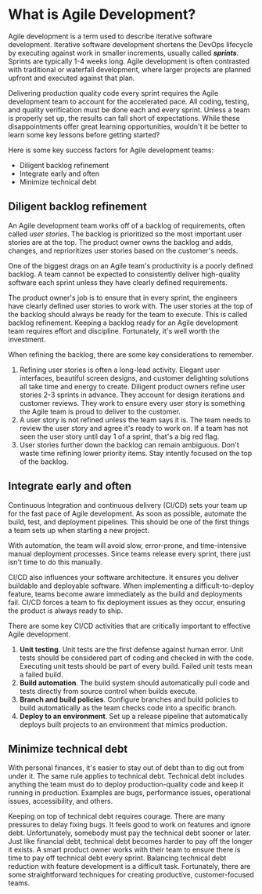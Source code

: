 # What is Agile Development?

Agile development is a term used to describe iterative software development. Iterative software development shortens the DevOps lifecycle by executing against work in smaller increments, usually called ***sprints***. Sprints are typically 1-4 weeks long. Agile development is often contrasted with traditional or waterfall development, where larger projects are planned upfront and executed against that plan.

Delivering production quality code every sprint requires the Agile development team to account for the accelerated pace. All coding, testing, and quality verification must be done each and every sprint. Unless a team is properly set up, the results can fall short of expectations. While these disappointments offer great learning opportunities, wouldn't it be better to learn some key lessons before getting started?

Here is some key success factors for Agile development teams:

- Diligent backlog refinement
- Integrate early and often
- Minimize technical debt

## **Diligent backlog refinement**
An Agile development team works off of a backlog of requirements, often called *user stories*. The backlog is prioritized so the most important user stories are at the top. The product owner owns the backlog and adds, changes, and reprioritizes user stories based on the customer's needs.

One of the biggest drags on an Agile team's productivity is a poorly defined backlog. A team cannot be expected to consistently deliver high-quality software each sprint unless they have clearly defined requirements.

The product owner's job is to ensure that in every sprint, the engineers have clearly defined user stories to work with. The user stories at the top of the backlog should always be ready for the team to execute. This is called backlog refinement. Keeping a backlog ready for an Agile development team requires effort and discipline. Fortunately, it's well worth the investment.

When refining the backlog, there are some key considerations to remember.

1. Refining user stories is often a long-lead activity. Elegant user interfaces, beautiful screen designs, and customer delighting solutions all take time and energy to create. Diligent product owners refine user stories 2-3 sprints in advance. They account for design iterations and customer reviews. They work to ensure every user story is something the Agile team is proud to deliver to the customer.
1. A user story is not refined unless the team says it is. The team needs to review the user story and agree it's ready to work on. If a team has not seen the user story until day 1 of a sprint, that's a big red flag.
1. User stories further down the backlog can remain ambiguous. Don't waste time refining lower priority items. Stay intently focused on the top of the backlog.

## **Integrate early and often**
Continuous Integration and continuous delivery (CI/CD) sets your team up for the fast pace of Agile development. As soon as possible, automate the build, test, and deployment pipelines. This should be one of the first things a team sets up when starting a new project.

With automation, the team will avoid slow, error-prone, and time-intensive manual deployment processes. Since teams release every sprint, there just isn't time to do this manually.

CI/CD also influences your software architecture. It ensures you deliver buildable and deployable software. When implementing a difficult-to-deploy feature, teams become aware immediately as the build and deployments fail. CI/CD forces a team to fix deployment issues as they occur, ensuring the product is always ready to ship.

There are some key CI/CD activities that are critically important to effective Agile development.

1. **Unit testing**. Unit tests are the first defense against human error. Unit tests should be considered part of coding and checked in with the code. Executing unit tests should be part of every build. Failed unit tests mean a failed build.
1. **Build automation**. The build system should automatically pull code and tests directly from source control when builds execute.
1. **Branch and build policies**. Configure branches and build policies to build automatically as the team checks code into a specific branch.
1. **Deploy to an environment**. Set up a release pipeline that automatically deploys built projects to an environment that mimics production.
## **Minimize technical debt**
With personal finances, it's easier to stay out of debt than to dig out from under it. The same rule applies to technical debt. Technical debt includes anything the team must do to deploy production-quality code and keep it running in production. Examples are bugs, performance issues, operational issues, accessibility, and others.

Keeping on top of technical debt requires courage. There are many pressures to delay fixing bugs. It feels good to work on features and ignore debt. Unfortunately, somebody must pay the technical debt sooner or later. Just like financial debt, technical debt becomes harder to pay off the longer it exists. A smart product owner works with their team to ensure there is time to pay off technical debt every sprint. Balancing technical debt reduction with feature development is a difficult task. Fortunately, there are some straightforward techniques for creating productive, customer-focused teams.
